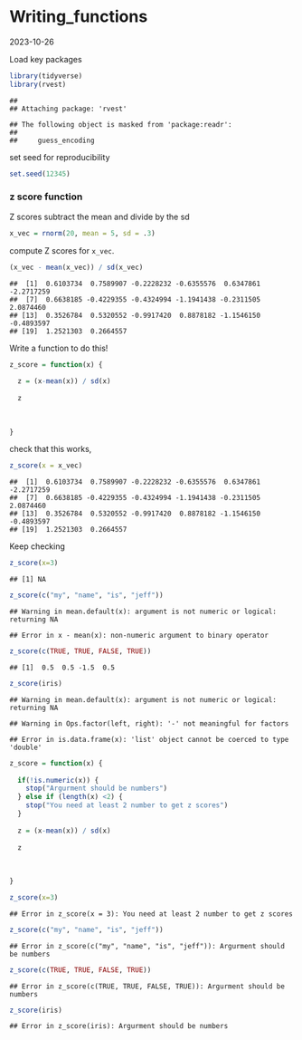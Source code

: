 Writing_functions
================
2023-10-26

Load key packages

``` r
library(tidyverse)
library(rvest)
```

    ## 
    ## Attaching package: 'rvest'

    ## The following object is masked from 'package:readr':
    ## 
    ##     guess_encoding

set seed for reproducibility

``` r
set.seed(12345)
```

### z score function

Z scores subtract the mean and divide by the sd

``` r
x_vec = rnorm(20, mean = 5, sd = .3)
```

compute Z scores for `x_vec`.

``` r
(x_vec - mean(x_vec)) / sd(x_vec)
```

    ##  [1]  0.6103734  0.7589907 -0.2228232 -0.6355576  0.6347861 -2.2717259
    ##  [7]  0.6638185 -0.4229355 -0.4324994 -1.1941438 -0.2311505  2.0874460
    ## [13]  0.3526784  0.5320552 -0.9917420  0.8878182 -1.1546150 -0.4893597
    ## [19]  1.2521303  0.2664557

Write a function to do this!

``` r
z_score = function(x) {
  
  z = (x-mean(x)) / sd(x)
  
  z
  
  
  
}
```

check that this works,

``` r
z_score(x = x_vec)
```

    ##  [1]  0.6103734  0.7589907 -0.2228232 -0.6355576  0.6347861 -2.2717259
    ##  [7]  0.6638185 -0.4229355 -0.4324994 -1.1941438 -0.2311505  2.0874460
    ## [13]  0.3526784  0.5320552 -0.9917420  0.8878182 -1.1546150 -0.4893597
    ## [19]  1.2521303  0.2664557

Keep checking

``` r
z_score(x=3)
```

    ## [1] NA

``` r
z_score(c("my", "name", "is", "jeff"))
```

    ## Warning in mean.default(x): argument is not numeric or logical: returning NA

    ## Error in x - mean(x): non-numeric argument to binary operator

``` r
z_score(c(TRUE, TRUE, FALSE, TRUE))
```

    ## [1]  0.5  0.5 -1.5  0.5

``` r
z_score(iris)
```

    ## Warning in mean.default(x): argument is not numeric or logical: returning NA

    ## Warning in Ops.factor(left, right): '-' not meaningful for factors

    ## Error in is.data.frame(x): 'list' object cannot be coerced to type 'double'

``` r
z_score = function(x) {
  
  if(!is.numeric(x)) {
    stop("Argurment should be numbers")
  } else if (length(x) <2) {
    stop("You need at least 2 number to get z scores")
  }
  
  z = (x-mean(x)) / sd(x)
  
  z
  
  
  
}
```

``` r
z_score(x=3)
```

    ## Error in z_score(x = 3): You need at least 2 number to get z scores

``` r
z_score(c("my", "name", "is", "jeff"))
```

    ## Error in z_score(c("my", "name", "is", "jeff")): Argurment should be numbers

``` r
z_score(c(TRUE, TRUE, FALSE, TRUE))
```

    ## Error in z_score(c(TRUE, TRUE, FALSE, TRUE)): Argurment should be numbers

``` r
z_score(iris)
```

    ## Error in z_score(iris): Argurment should be numbers
